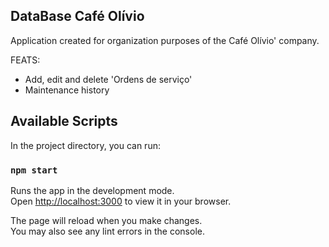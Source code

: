 ## DataBase Café Olívio

Application created for organization purposes of the Café Olívio' company.

FEATS:
- Add, edit and delete 'Ordens de serviço'
- Maintenance history

## Available Scripts

In the project directory, you can run:

### `npm start`

Runs the app in the development mode.\
Open [http://localhost:3000](http://localhost:3000) to view it in your browser.

The page will reload when you make changes.\
You may also see any lint errors in the console.
